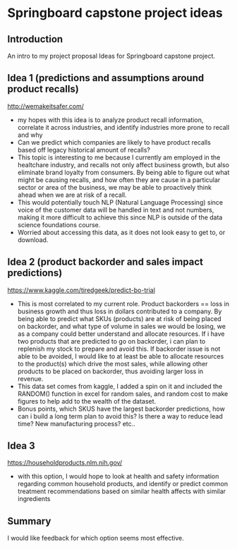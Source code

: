 # Springboard capstone project ideas
## Introduction
An intro to my project proposal Ideas for Springboard capstone project.

## Idea 1 (predictions and assumptions around product recalls)
http://wemakeitsafer.com/
* my hopes with this idea is to analyze product recall information, correlate it across industries, and identify industries more prone to recall and why
* Can we predict which companies are likely to have product recalls based off legacy historical amount of recalls?
* This topic is interesting to me because I currently am employed in the healtchare industry, and recalls not only affect business growth, but also eliminate brand loyalty from consumers. By being able to figure out what might be causing recalls, and how often they are cause in a particular sector or area of the business, we may be able to proactively think ahead when we are at risk of a recall. 
* This would potentially touch NLP (Natural Language Processing) since voice of the customer data will be handled in text and not numbers, making it more difficult to achieve this since NLP is outside of the data science foundations course.
* Worried about accessing this data, as it does not look easy to get to, or download.


## Idea 2 (product backorder and sales impact predictions)
https://www.kaggle.com/tiredgeek/predict-bo-trial
* This is most correlated to my current role. Product backorders == loss in business growth and thus loss in dollars contributed to a company. By being able to predict what SKUs (products) are at risk of being placed on backorder, and what type of volume in sales we would be losing, we as a company could better understand and allocate resources. If i have two products that are predicted to go on backorder, i can plan to replenish my stock to prepare and avoid this. If backorder issue is not able to be avoided, I would like to at least be able to allocate resources to the product(s) which drive the most sales, while allowing other products to be placed on backorder, thus avoiding larger loss in revenue.
* This data set comes from kaggle, I added a spin on it and included the RANDOM() function in excel for random sales, and random cost to make figures to help add to the wealth of the dataset.
* Bonus points, which SKUS have the largest backorder predictions, how can i build a long term plan to avoid this? Is there a way to reduce lead time? New manufacturing process? etc..

## Idea 3
https://householdproducts.nlm.nih.gov/
* with this option, I would hope to look at health and safety information regarding common household products, and identify or predict common treatment recommendations based on similar health affects with similar ingredients

## Summary
I would like feedback for which option seems most effective.
